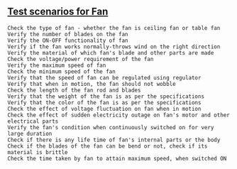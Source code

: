 ## [Test scenarios for Fan](http://artoftesting.com/manualTesting/fan.html)

    Check the type of fan - whether the fan is ceiling fan or table fan
    Verify the number of blades on the fan
    Verify the ON-OFF functionality of fan
    Verify if the fan works normally-throws wind on the right direction
    Verify the material of which fan's blade and other parts are made
    Check the voltage/power requirement of the fan
    Verify the maximum speed of fan
    Check the minimum speed of the fan
    Verify that the speed of fan can be regulated using regulator
    Verify that when in motion, the fan should not wobble
    Check the length of the fan rod and blades
    Verify that the weight of the fan is as per the specifications
    Verify that the color of the fan is as per the specifications
    Check the effect of voltage fluctuation on fan when in motion
    Check the effect of sudden electricity outage on fan's motor and other electrical parts
    Verify the fan's condition when continuously switched on for very large duration
    Check if there is any life time of fan's internal parts or the body
    Check if the blades of the fan can be bend or not, check if its material is brittle
    Check the time taken by fan to attain maximum speed, when switched ON
